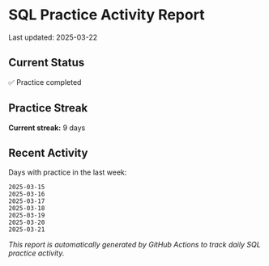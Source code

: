 # SQL Practice Activity Report

Last updated: 2025-03-22

## Current Status

✅ Practice completed

## Practice Streak

**Current streak:** 9 days

## Recent Activity

Days with practice in the last week:

```
2025-03-15
2025-03-16
2025-03-17
2025-03-18
2025-03-19
2025-03-20
2025-03-21
```

*This report is automatically generated by GitHub Actions to track daily SQL practice activity.*
